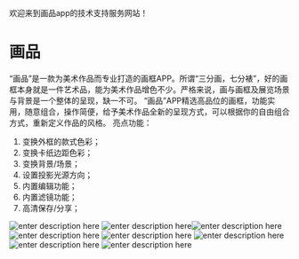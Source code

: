 欢迎来到画品app的技术支持服务网站！
# **画品**
“画品”是一款为美术作品而专业打造的画框APP。所谓“三分画，七分裱”，好的画框本身就是一件艺术品，能为美术作品增色不少。严格来说，画与画框及展览场景与背景是一个整体的呈现，缺一不可。
“画品”APP精选高品位的画框，功能实用，随意组合，操作简便，给予美术作品全新的呈现方式，可以根据你的自由组合方式，重新定义作品的风格。
亮点功能：

 1. 变换外框的款式色彩；
 2. 变换卡纸边距色彩；    
 3. 变换背景/场景；   
 4. 设置投影光源方向；         
 5. 内置编辑功能；
 6. 内置滤镜功能；                  
 7. 高清保存/分享；
 
 ![enter description here](./page-0.jpg)
 ![enter description here](./page-1.jpg)![enter description here](./page-3.jpg)
 ![enter description here](./page-4.jpg)
 ![enter description here](./page-5.jpg)
 ![enter description here](./page-6.jpg)
 ![enter description here](./page-7.jpg)
 ![enter description here](./page-8.jpg)
